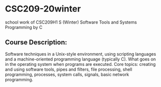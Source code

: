 # CSC209-20winter
school work of CSC209H1 S (Winter) Software Tools and Systems Programming by C

## Course Description:
Software techniques in a Unix-style environment, using scripting languages and a machine-oriented programming language (typically C). What goes on in the operating system when programs are executed. Core topics: creating and using software tools, pipes and filters, file processing, shell programming, processes, system calls, signals, basic network programming.
